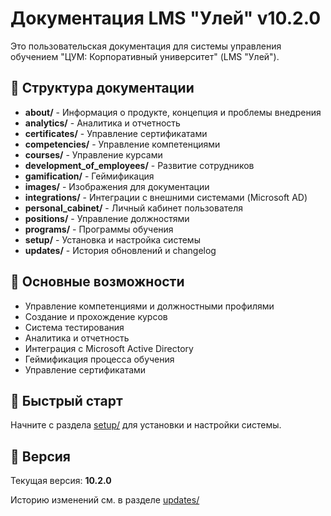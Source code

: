 # Документация LMS "Улей" v10.2.0

Это пользовательская документация для системы управления обучением "ЦУМ: Корпоративный университет" (LMS "Улей").

## 📁 Структура документации

- **about/** - Информация о продукте, концепция и проблемы внедрения
- **analytics/** - Аналитика и отчетность
- **certificates/** - Управление сертификатами
- **competencies/** - Управление компетенциями
- **courses/** - Управление курсами
- **development_of_employees/** - Развитие сотрудников
- **gamification/** - Геймификация
- **images/** - Изображения для документации
- **integrations/** - Интеграции с внешними системами (Microsoft AD)
- **personal_cabinet/** - Личный кабинет пользователя
- **positions/** - Управление должностями
- **programs/** - Программы обучения
- **setup/** - Установка и настройка системы
- **updates/** - История обновлений и changelog

## 📖 Основные возможности

- Управление компетенциями и должностными профилями
- Создание и прохождение курсов
- Система тестирования
- Аналитика и отчетность
- Интеграция с Microsoft Active Directory
- Геймификация процесса обучения
- Управление сертификатами

## 🚀 Быстрый старт

Начните с раздела [setup/](setup/) для установки и настройки системы.

## 📝 Версия

Текущая версия: **10.2.0**

Историю изменений см. в разделе [updates/](updates/) 